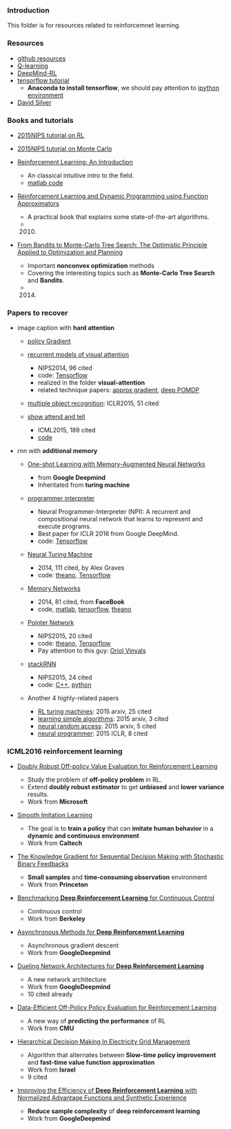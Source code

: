 ### Introduction
This folder is for resources related to reinforcemnet learning. 

### Resources
- [github resources][1]
- [Q-learning][2]
- [DeepMind-RL][3]
- [tensorflow tutorial][4]
	- **Anaconda to install tensorflow**, we should pay attention to [ipython environment][5]
- [David Silver][6]

### Books and tutorials
- [2015NIPS tutorial on RL][7]
- [2015NIPS tutorial on Monte Carlo][8]
- [Reinforcement Learning: An Introduction][9]
	- An classical intuitive intro to the field. 
	- [matlab code][10]

- [Reinforcement Learning and Dynamic Programming using Function Approximators][11]
	- A practical book that explains some state-of-the-art algorithms. 
	- 2010.

- [From Bandits to Monte-Carlo Tree Search: The Optimistic Principle Applied to Optimization and Planning][12]
	- Important **nonconvex optimization** methods 
	- Covering the interesting topics such as **Monte-Carlo Tree Search** and **Bandits**.
	- 2014.

### Papers to recover
- image caption with **hard attention**
	- [policy Gradient][13]

	- [recurrent models of visual attention][14]
		- NIPS2014, 96 cited
		- code: [Tensorflow][15]
		- realized in the folder  **visual-attention**
		- related technique papers: [approx gradient][16], [deep POMDP][17]

	- [multiple object recognition][18]: ICLR2015, 51 cited

	- [show attend and tell][19]
		-  ICML2015, 189 cited
		- [code][20]

- rnn with **additional memory**
	- [One-shot Learning with Memory-Augmented Neural Networks][21]
		- from **Google Deepmind**
		- Inheritated from **turing machine**
	- [programmer interpreter][22]
		- Neural Programmer-Interpreter (NPI): A recurrent and compositional neural network that learns to represent and execute programs.
		- Best paper for ICLR 2016 from Google DeepMind.
		- code: [Tensorflow][23]

	- [Neural Turing Machine][24]
		- 2014, 111 cited, by Alex Graves
		- code: [theano][25], [Tensorflow][26] 

	- [Memory Networks][27]
		- 2014, 81 cited, from **FaceBook**
		- code, [matlab][28], [tensorflow][29], [theano][30]

	- [Pointer Network][31]
		- NIPS2015, 20 cited
		- code: [theano][32], [Tensorflow][33]
		- Pay attention to this guy: [Oriol Vinyals][34]

	- [stackRNN][35]
		- NIPS2015, 24 cited
		- code: [C++][36], [python][37]

	- Another 4 highly-related papers
		- [RL turing machines][38]: 2015 arxiv, 25 cited
		- [learning simple algorithms][39]: 2015 arxiv, 3 cited
		- [neural random access][40]: 2015 arxiv, 5 cited
		- [neural programmer][41]: 2015 ICLR, 8 cited

### ICML2016 reinforcement learning
- [Doubly Robust Off-policy Value Evaluation for Reinforcement Learning][42]
	- Study the problem of **off-policy problem** in RL. 
	- Extend **doubly robust estimator** to get **unbiased** and **lower variance** results. 
	- Work from **Microsoft**

- [Smooth Imitation Learning][43]
	- The goal is to **train a policy** that can **imitate  human behavior** in a **dynamic and continuous environment** 
	- Work from **Caltech**

- [The Knowledge Gradient for Sequential Decision Making with Stochastic Binary Feedbacks][44]
	- **Small samples** and **time-consuming observation** environment 
	- Work from **Princeton**

- [Benchmarking **Deep Reinforcement Learning** for Continuous Control][45]
	- Continuous control
	- Work from **Berkeley**

- [Asynchronous Methods for **Deep Reinforcement Learning**][46]
	- Asynchronous gradient descent 
	- Work from **GoogleDeepmind**

- [Dueling Network Architectures for **Deep Reinforcement Learning**][47]
	- A new network architecture 
	- Work from **GoogleDeepmind**
	- 10 cited already 

- [Data-Efficient Off-Policy Policy Evaluation for Reinforcement Learning][48]
	- A new way of **predicting the performance** of RL
	- Work from **CMU**

- [Hierarchical Decision Making In Electricity Grid Management][49]
	- Algorithm that alternates between **Slow-time policy improvement** and **fast-time value function approximation** 
	- Work from **Israel**
	- 9 cited

- [Improving the Efficiency of **Deep Reinforcement Learning** with Normalized Advantage Functions and Synthetic Experience][50]
	- **Reduce sample complexity** of **deep reinforcement learning** 
	- Work from **GoogleDeepmind**

[1]:	https://github.com/BigeyeDestroyer/deepRL/tree/resource
[2]:	http://mnemstudio.org/path-finding-q-learning-tutorial.htm
[3]:	http://www.infoq.com/cn/articles/atari-reinforcement-learning
[4]:	https://github.com/pkmital/tensorflow_tutorials
[5]:	http://stackoverflow.com/questions/33960051/unable-to-import-a-module-from-python-notebook-in-jupyter
[6]:	http://www0.cs.ucl.ac.uk/staff/d.silver/web/Home.html
[7]:	https://nips.cc/Conferences/2015/Schedule?event=4890
[8]:	https://nips.cc/Conferences/2015/Schedule?event=4887
[9]:	http://webdocs.cs.ualberta.ca/~sutton/book/ebook/the-book.html
[10]:	http://waxworksmath.com/Authors/N_Z/Sutton/sutton.html
[11]:	https://orbi.ulg.ac.be/bitstream/2268/27963/1/book-FA-RL-DP.pdf
[12]:	https://hal.archives-ouvertes.fr/hal-00747575v5/document
[13]:	http://www.scholarpedia.org/article/Policy_gradient_methods
[14]:	http://arxiv.org/abs/1406.6247
[15]:	https://github.com/seann999/tensorflow_mnist_ram
[16]:	http://incompleteideas.net/sutton/williams-92.pdf
[17]:	http://www.kyb.mpg.de/fileadmin/user_upload/files/publications/Wierstra_ICANN_2007_%5B0%5D.pdf
[18]:	http://arxiv.org/abs/1412.7755
[19]:	http://arxiv.org/abs/1502.03044
[20]:	https://github.com/kelvinxu/arctic-captions
[21]:	http://arxiv.org/abs/1605.06065
[22]:	http://arxiv.org/pdf/1511.06279v4.pdf
[23]:	https://github.com/carpedm20/NPI-tensorflow
[24]:	http://arxiv.org/abs/1410.5401
[25]:	https://github.com/shawntan/neural-turing-machines
[26]:	https://github.com/carpedm20/NTM-tensorflow
[27]:	http://arxiv.org/abs/1410.3916
[28]:	https://github.com/facebook/MemNN
[29]:	https://github.com/carpedm20/MemN2N-tensorflow
[30]:	https://github.com/vinhkhuc/MemN2N-babi-python
[31]:	http://papers.nips.cc/paper/5866-pointer-networks
[32]:	https://github.com/vshallc/PtrNets
[33]:	https://github.com/ikostrikov/TensorFlow-Pointer-Networks
[34]:	https://scholar.google.com/citations?hl=zh-CN&user=NkzyCvUAAAAJ&view_op=list_works&sortby=pubdate
[35]:	http://papers.nips.cc/paper/5857-inferring-algorithmic-patterns-with-stack-augmented-recurrent-nets
[36]:	https://github.com/facebook/Stack-RNN
[37]:	https://github.com/DoctorTeeth/diffmem
[38]:	http://arxiv.org/abs/1505.00521
[39]:	http://arxiv.org/abs/1511.07275
[40]:	http://arxiv.org/abs/1511.06392
[41]:	http://arxiv.org/abs/1511.04834
[42]:	http://arxiv.org/abs/1511.03722
[43]:	http://hoangminhle.github.io/
[44]:	https://arxiv.org/abs/1510.02354
[45]:	https://arxiv.org/abs/1604.06778
[46]:	https://arxiv.org/abs/1602.01783
[47]:	http://arxiv.org/abs/1511.06581
[48]:	http://arxiv.org/abs/1604.00923
[49]:	http://arxiv.org/abs/1603.01840
[50]:	http://arxiv.org/abs/1603.00748